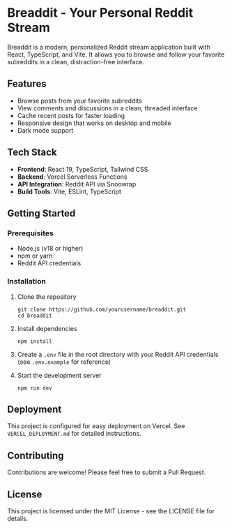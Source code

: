 # Breaddit - Your Personal Reddit Stream

Breaddit is a modern, personalized Reddit stream application built with React, TypeScript, and Vite. It allows you to browse and follow your favorite subreddits in a clean, distraction-free interface.

## Features

- Browse posts from your favorite subreddits
- View comments and discussions in a clean, threaded interface
- Cache recent posts for faster loading
- Responsive design that works on desktop and mobile
- Dark mode support

## Tech Stack

- **Frontend**: React 19, TypeScript, Tailwind CSS
- **Backend**: Vercel Serverless Functions
- **API Integration**: Reddit API via Snoowrap
- **Build Tools**: Vite, ESLint, TypeScript

## Getting Started

### Prerequisites

- Node.js (v18 or higher)
- npm or yarn
- Reddit API credentials

### Installation

1. Clone the repository
   ```
   git clone https://github.com/yourusername/breaddit.git
   cd breaddit
   ```

2. Install dependencies
   ```
   npm install
   ```

3. Create a `.env` file in the root directory with your Reddit API credentials (see `.env.example` for reference)

4. Start the development server
   ```
   npm run dev
   ```

## Deployment

This project is configured for easy deployment on Vercel. See `VERCEL_DEPLOYMENT.md` for detailed instructions.

## Contributing

Contributions are welcome! Please feel free to submit a Pull Request.

## License

This project is licensed under the MIT License - see the LICENSE file for details.
